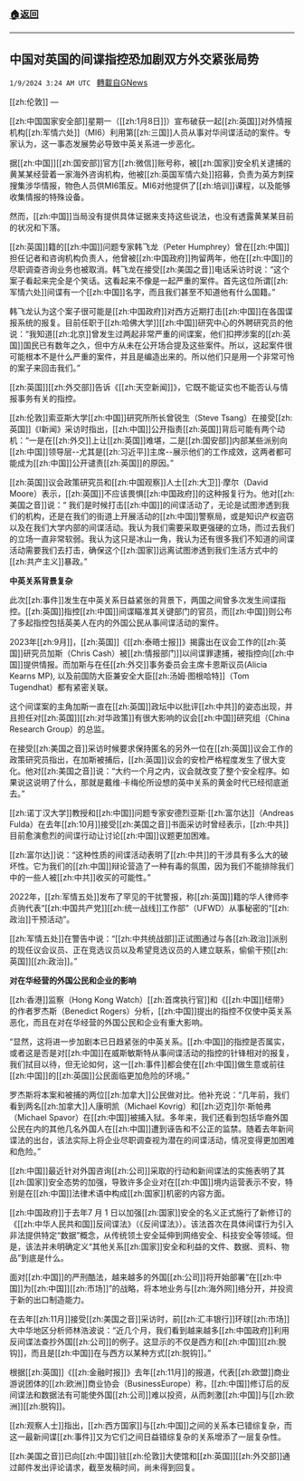 ###  [:house:返回](README.md)
---


## 中国对英国的间谍指控恐加剧双方外交紧张局势
`1/9/2024 3:24 AM UTC ` [轉載自GNews](https://gnews.org/articles/2198378)

[[zh:伦敦]] — 

[[zh:中国国家安全部]]星期一（[[zh:1月8日]]）宣布破获一起[[zh:英国]]对外情报机构[[zh:军情六处]]（MI6）利用第[[zh:三国]]人员从事对华间谍活动的案件。专家认为，这一事态发展势必导致中英关系进一步恶化。

据[[zh:中国]][[zh:国安部]]官方[[zh:微信]]账号称，被[[zh:国家]]安全机关逮捕的黄某某经营着一家海外咨询机构，他被[[zh:英国军情六处]]招募，负责为英方刺探搜集涉华情报，物色人员供MI6策反。MI6对他提供了[[zh:培训]]课程，以及能够收集情报的特殊设备。

然而，[[zh:中国]]当局没有提供具体证据来支持这些说法，也没有透露黄某某目前的状况和下落。

[[zh:英国]]籍的[[zh:中国]]问题专家韩飞龙（Peter Humphrey）曾在[[zh:中国]]担任记者和咨询机构负责人，他曾被[[zh:中国政府]]拘留两年，他在[[zh:中国]]的尽职调查咨询业务也被取消。韩飞龙在接受[[zh:美国之音]]电话采访时说：“这个案子看起来完全是个笑话。这看起来不像是一起严重的案件。首先这位所谓[[zh:军情六处]]间谍有一个[[zh:中国]]名字，而且我们甚至不知道他有什么国籍。”

韩飞龙认为这个案子很可能是[[zh:中国政府]]对西方近期打击[[zh:中国]]在各国谍报系统的报复。目前任职于[[zh:哈佛大学]][[zh:中国]]研究中心的外聘研究员的他说：“我知道[[zh:北京]]曾发生过两起非常严重的间谍案，他们扣押涉案的[[zh:英国]]国民已有数年之久，但中方从未在公开场合提及这些案件。所以，这起案件很可能根本不是什么严重的案件，并且是编造出来的。所以他们只是用一个非常可怜的案子来回击我们。”

[[zh:英国]][[zh:外交部]]告诉《[[zh:天空新闻]]》，它既不能证实也不能否认与情报事务有关的指控。

[[zh:伦敦]]索亚斯大学[[zh:中国]]研究所所长曾锐生（Steve Tsang）在接受[[zh:英国]]《I新闻》采访时指出，[[zh:中国]]公开指责[[zh:英国]]背后可能有两个动机：“一是在[[zh:外交]]上让[[zh:英国]]难堪，二是[[zh:国安部]]内部某些派别向[[zh:中国]]领导层--尤其是[[zh:习近平]]主席--展示他们的工作成效，这两者都可能成为[[zh:中国]]公开谴责[[zh:英国]]的原因。”

[[zh:英国]]议会政策研究员和[[zh:中国观察]]人士[[zh:大卫]]·摩尔（David Moore）表示，[[zh:英国]]不应该畏惧[[zh:中国政府]]的这种报复行为。他对[[zh:美国之音]]说：“ 我们是时候打击[[zh:中国]]的间谍活动了，无论是试图渗透到我们的机构，还是在我们的街道上开展活动的[[zh:中国]]警察局，或是知识产权盗窃以及在我们大学内部的间谍活动。我认为我们需要采取更强硬的立场，而过去我们的立场一直非常软弱。我认为这只是冰山一角，我认为还有很多我们不知道的间谍活动需要我们去打击，确保这个[[zh:国家]]远离试图渗透到我们生活方式中的[[zh:共产主义]]暴政。”

**中英关系背景复杂**

此次[[zh:事件]]发生在中英关系日益紧张的背景下，两国之间曾多次发生间谍指控。[[zh:英国]]指控[[zh:中国]]间谍瞄准其关键部门的官员，而[[zh:中国]]则公布了多起指控包括英美人在内的外国公民从事间谍活动的案件。

2023年[[zh:9月]]，[[zh:英国]]《[[zh:泰晤士报]]》揭露出在议会工作的[[zh:英国]]研究员加斯（Chris Cash）被[[zh:情报部门]]以间谍罪逮捕，被指控向[[zh:中国]]提供情报。而加斯与在任[[zh:外交]]事务委员会主席卡恩斯议员(Alicia Kearns MP), 以及前国防大臣兼安全大臣[[zh:汤姆·图根哈特]]（Tom Tugendhat）都有紧密关联。

这个间谍案的主角加斯一直在[[zh:英国]]政坛中以批评[[zh:中共]]的姿态出现，并且担任对[[zh:英国]][[zh:对华政策]]有很大影响的议会[[zh:中国]]研究组（China Research Group）的总监。

在接受[[zh:美国之音]]采访时候要求保持匿名的另外一位在[[zh:英国]]议会工作的政策研究员指出，在加斯被捕后，[[zh:英国]]议会的安检严格程度发生了很大变化。他对[[zh:美国之音]]说：“大约一个月之内，议会就改变了整个安全程序。如果说这说明了什么，那就是戴维·卡梅伦所设想的英中关系的黄金时代已经彻底逝去。”

[[zh:诺丁汉大学]]教授和[[zh:中国]]问题专家安德烈亚斯·[[zh:富尔达]]（Andreas Fulda）在去年[[zh:10月]]接受[[zh:美国之音]]书面采访时曾经表示，[[zh:中共]]目前愈演愈烈的间谍行动让讨论[[zh:中国]]议题更加困难。

[[zh:富尔达]]说：“这种性质的间谍活动表明了[[zh:中共]]的干涉具有多么大的破坏性。它为我们的[[zh:中国]]辩论营造了一种有毒的氛围，因为我们不能排除我们中的一些人被[[zh:中共]]收买的可能性。”

2022年，[[zh:军情五处]]发布了罕见的干扰警报，称[[zh:英国]]籍的华人律师李贞驹代表“[[zh:中国共产党]][[zh:统一战线]]工作部”（UFWD）从事秘密的“[[zh:政治]]干预活动”。

[[zh:军情五处]]在警告中说：“[[zh:中共统战部]]正试图通过与各[[zh:政治]]派别的现任议会议员、正在竞选议员以及希望竞选议员的人建立联系，偷偷干预[[zh:英国]][[zh:政治]]。”

**对在华经营的外国公民和企业的影响**

[[zh:香港]]监察（Hong Kong Watch）[[zh:首席执行官]]和《[[zh:中国]]纽带》的作者罗杰斯（Benedict Rogers）分析，[[zh:中国]]提出的指控不仅使中英关系恶化，而且在对在华经营的外国公民和企业有重大影响。

“显然，这将进一步加剧本已日趋紧张的中英关系。[[zh:中国]]的指控是否属实，或者这是否是对[[zh:中国]]在威斯敏斯特从事间谍活动的指控的针锋相对的报复，我们拭目以待，但无论如何，这一[[zh:事件]]都会使在[[zh:中国]]做生意或前往[[zh:中国]]的[[zh:英国]]公民面临更加危险的环境。”

罗杰斯将本案和被捕的两位[[zh:加拿大]]公民做对比。他补充说：“几年前，我们看到两名[[zh:加拿大]]人康明凯（Michael Kovrig）和[[zh:迈克]]尔·斯帕弗（Michael Spavor）在[[zh:中国]]被捕入狱。多年来，我们还看到包括华裔外国公民在内的其他几名外国人在[[zh:中国]]遭到诬告和不公正的监禁。随着去年新间谍法的出台，该法实际上将企业尽职调查视为潜在的间谍活动，情况变得更加困难和危险。”

[[zh:中国]]最近针对外国咨询[[zh:公司]]采取的行动和新间谍法的实施表明了其[[zh:国家]]安全态势的加强，导致许多企业对在[[zh:中国]]境内运营表示不安，特别是在[[zh:中国]]法律术语中构成[[zh:国家]]机密的内容方面。

[[zh:中国政府]]于去年7 月 1 日以加强[[zh:国家]]安全的名义正式施行了新修订的《[[zh:中华人民共和国]]反间谍法》（《反间谍法》）。该法首次在具体间谍行为引入非法提供特定“数据”概念，从传统领土安全延伸到网络安全、科技安全等领域。但是，该法并未明确定义“其他关系[[zh:国家]]安全和利益的文件、数据、资料、物品”到底是什么。

面对[[zh:中国]]的严刑酷法，越来越多的外国[[zh:公司]]将开始部署“在[[zh:中国]]为[[zh:中国]][[zh:市场]]”的战略，将本地业务与[[zh:海外网]]络分开，并投资于新的出口制造能力。

在去年[[zh:11月]]接受[[zh:美国之音]]采访时，前[[zh:汇丰银行]]环球[[zh:市场]]大中华地区分析师林浩波说：“近几个月，我们看到越来越多[[zh:中国政府]]利用反间谍法查抄外国[[zh:公司]]的例子。这显示的不仅是西方和[[zh:中国]][[zh:脱钩]]，而且是[[zh:中国]]在与西方以某种方式[[zh:脱钩]]。”

根据[[zh:英国]]《[[zh:金融时报]]》去年[[zh:11月]]的报道，代表[[zh:欧盟]]商业游说团体的[[zh:欧洲]]商业协会（BusinessEurope）称，[[zh:中国]]修订后的反间谍法和数据法有可能使外国[[zh:公司]]难以投资，从而刺激[[zh:中国]]与[[zh:欧洲]][[zh:脱钩]]。

[[zh:观察人士]]指出，[[zh:西方国家]]与[[zh:中国]]之间的关系本已错综复杂，而这一最新间谍[[zh:事件]]又为它们之间日益错综复杂的关系增添了一层复杂性。

[[zh:美国之音]]已向[[zh:中国]]驻[[zh:伦敦]]大使馆和[[zh:英国]][[zh:外交部]]通过邮件发出评论请求，截至发稿时间，尚未得到回复。
